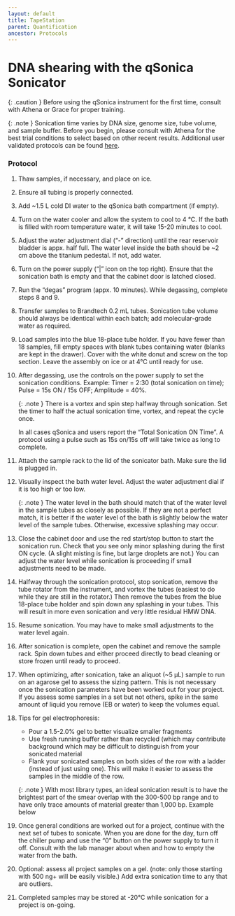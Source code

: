 ```yaml
---
layout: default
title: TapeStation
parent: Quantification
ancestor: Protocols
---
```


# DNA shearing with the qSonica Sonicator

{: .caution }
Before using the qSonica instrument for the first time, consult with Athena or Grace for proper training.

{: .note }
Sonication time varies by DNA size, genome size, tube volume, and sample buffer. Before you begin, please consult with Athena for the best trial conditions to select based on other recent results. Additional user validated protocols can be found [here](www.sonicator.com/pages/publications-and-protocols-chromatin-dna-shearing). 

### Protocol

1. Thaw samples, if necessary, and place on ice. 
2. Ensure all tubing is properly connected.
3. Add ~1.5 L cold DI water to the qSonica bath compartment (if empty).
4. Turn on the water cooler and allow the system to cool to 4 °C. If the bath is filled with room temperature water, it will take 15-20 minutes to cool.
5. Adjust the water adjustment dial (“-” direction) until the rear reservoir bladder is appx. half full. The water level inside the bath should be ~2 cm above the titanium pedestal. If not, add water.
6. Turn on the power supply (“|” icon on the top right). Ensure that the sonication bath is empty and that the cabinet door is latched closed.
7. Run the “degas” program (appx. 10 minutes). While degassing, complete steps 8 and 9.
8. Transfer samples to Brandtech 0.2 mL tubes. Sonication tube volume should always be identical within each batch; add molecular-grade water as required.
9. Load samples into the blue 18-place tube holder. If you have fewer than 18 samples, fill empty spaces with blank tubes containing water (blanks are kept in the drawer). Cover with the white donut and screw on the top section. Leave the assembly on ice or at 4°C until ready for use.
10. After degassing, use the controls on the power supply to set the sonication conditions.
    Example: Timer = 2:30 (total sonication on time); Pulse = 15s ON / 15s OFF; Amplitude = 40%.

    {: .note }
    There is a vortex and spin step halfway through sonication. Set the timer to half the actual sonication time, vortex, and repeat the cycle once. 

    In all cases qSonica and users report the “Total Sonication ON Time”. A protocol using a pulse such as 15s on/15s off will take twice as long to complete.
11. Attach the sample rack to the lid of the sonicator bath. Make sure the lid is plugged in.
12. Visually inspect the bath water level. Adjust the water adjustment dial if it is too high or too low. 

    {: .note }
    The water level in the bath should match that of the water level in the sample tubes as closely as possible. If they are not a perfect match, it is better if the water level of the bath is slightly below the water level of the sample tubes. Otherwise, excessive splashing may occur.
13. Close the cabinet door and use the red start/stop button to start the sonication run. Check that you see only minor splashing during the first ON cycle. (A slight misting is fine, but large droplets are not.) You can adjust the water level while sonication is proceeding if small adjustments need to be made.
14. Halfway through the sonication protocol, stop sonication, remove the tube rotator from the instrument, and vortex the tubes (easiest to do while they are still in the rotator.) Then remove the tubes from the blue 18-place tube holder and spin down any splashing in your tubes. This will result in more even sonication and very little residual HMW DNA.
15. Resume sonication. You may have to make small adjustments to the water level again.
16. After sonication is complete, open the cabinet and remove the sample rack. Spin down tubes and either proceed directly to bead cleaning or store frozen until ready to proceed.
17. When optimizing, after sonication, take an aliquot (~5 μL) sample to run on an agarose gel to assess the sizing pattern. This is not necessary once the sonication parameters have been worked out for your project. If you assess some samples in a set but not others, spike in the same amount of liquid you remove (EB or water) to keep the volumes equal.
18. Tips for gel electrophoresis:
    - Pour a 1.5-2.0% gel to better visualize smaller fragments
    - Use fresh running buffer rather than recycled (which may contribute background which may be difficult to distinguish from your sonicated material
    - Flank your sonicated samples on both sides of the row with a ladder (instead of just using one). This will make it easier to assess the samples in the middle of the row.

    {: .note }
    With most library types, an ideal sonication result is to have the brightest part of the smear overlap with the 300-500 bp range and to have only trace amounts of material greater than 1,000 bp. Example below
19. Once general conditions are worked out for a project, continue with the next set of tubes to sonicate. When you are done for the day, turn off the chiller pump and use the “0” button on the power supply to turn it off. Consult with the lab manager about when and how to empty the water from the bath.
20. Optional: assess all project samples on a gel. (note: only those starting with 500 ng+ will be easily visible.) Add extra sonication time to any that are outliers.
21. Completed samples may be stored at -20°C while sonication for a project is on-going.
